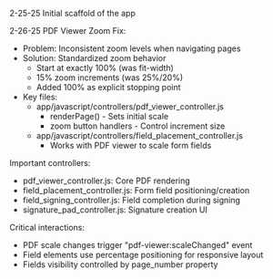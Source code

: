 2-25-25
Initial scaffold of the app

2-26-25
PDF Viewer Zoom Fix:
- Problem: Inconsistent zoom levels when navigating pages
- Solution: Standardized zoom behavior
  - Start at exactly 100% (was fit-width)
  - 15% zoom increments (was 25%/20%)
  - Added 100% as explicit stopping point
- Key files:
  - app/javascript/controllers/pdf_viewer_controller.js
    - renderPage() - Sets initial scale
    - zoom button handlers - Control increment size
  - app/javascript/controllers/field_placement_controller.js
    - Works with PDF viewer to scale form fields

Important controllers:
- pdf_viewer_controller.js: Core PDF rendering
- field_placement_controller.js: Form field positioning/creation
- field_signing_controller.js: Field completion during signing
- signature_pad_controller.js: Signature creation UI

Critical interactions:
- PDF scale changes trigger "pdf-viewer:scaleChanged" event
- Field elements use percentage positioning for responsive layout
- Fields visibility controlled by page_number property

